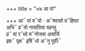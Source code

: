 +++
title = "०७ आ वां"

+++
आ᳓ वां व᳓यो · अ᳓श्वासो व᳓हिष्ठा  
अभि᳓ प्र᳓यो नासतिया वहन्तु  
प्र᳓ वां र᳓थो म᳓नोजवा असर्जि  
इषः᳓ पृक्ष᳓ इषि᳓धो अ᳓नु पूर्वीः᳓